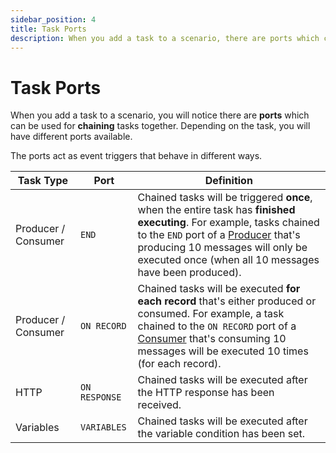 ```yaml
---
sidebar_position: 4
title: Task Ports
description: When you add a task to a scenario, there are ports which can be used for chaining tasks together.
---
```


# Task Ports

When you add a task to a scenario, you will notice there are **ports** which can be used for **chaining** tasks together. Depending on the task, you will have different ports available.

The ports act as event triggers that behave in different ways.&#x20;

| Task Type           | Port          | Definition                                                                                                                                                                                                                                                                                                                |
| ------------------- | ------------- | ------------------------------------------------------------------------------------------------------------------------------------------------------------------------------------------------------------------------------------------------------------------------------------------------------------------------- |
| Producer / Consumer | `END`         | Chained tasks will be triggered **once**, when the entire task has **finished executing**. For example, tasks chained to the `END` port of a [Producer](/platform/testing/features/building-tests/tasks/producer-task) that's producing 10 messages will only be executed once (when all 10 messages have been produced). |
| Producer / Consumer | `ON RECORD`   | Chained tasks will be executed **for each record** that's either produced or consumed. For example, a task chained to the `ON RECORD` port of a [Consumer](/platform/testing/features/building-tests/tasks/consumer-task) that's consuming 10 messages will be executed 10 times (for each record).                       |
| HTTP                | `ON RESPONSE` | Chained tasks will be executed after the HTTP response has been received.                                                                                                                                                                                                                                                 |
| Variables           | `VARIABLES`   | Chained tasks will be executed after the variable condition has been set.                                                                                                                                                                                                                                                 |
